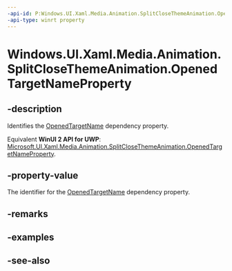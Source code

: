 ```yaml
---
-api-id: P:Windows.UI.Xaml.Media.Animation.SplitCloseThemeAnimation.OpenedTargetNameProperty
-api-type: winrt property
---
```


<!-- Property syntax
public Windows.UI.Xaml.DependencyProperty OpenedTargetNameProperty { get; }
-->

# Windows.UI.Xaml.Media.Animation.SplitCloseThemeAnimation.OpenedTargetNameProperty

## -description
Identifies the [OpenedTargetName](splitclosethemeanimation_openedtargetname.md) dependency property.

Equivalent **WinUI 2 API for UWP**: [Microsoft.UI.Xaml.Media.Animation.SplitCloseThemeAnimation.OpenedTargetNameProperty](/windows/winui/api/microsoft.ui.xaml.media.animation.splitclosethemeanimation.openedtargetnameproperty).

## -property-value
The identifier for the [OpenedTargetName](splitclosethemeanimation_openedtargetname.md) dependency property.

## -remarks

## -examples

## -see-also
